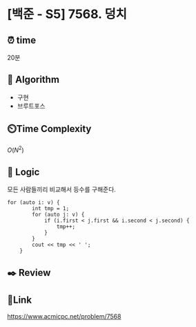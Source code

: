 # [백준 - S5] 7568. 덩치

## ⏰ **time**

20분

## :pushpin: **Algorithm**

- 구현
- 브루트포스

## ⏲️**Time Complexity**

$O(N^2)$

## :round_pushpin: **Logic**

모든 사람들끼리 비교해서 등수를 구해준다.

```
for (auto i: v) {
        int tmp = 1;
        for (auto j: v) {
            if (i.first < j.first && i.second < j.second) {
                tmp++;
            }
        }
        cout << tmp << ' ';
    }

```

## :black_nib: **Review**

## 📡**Link**

https://www.acmicpc.net/problem/7568
